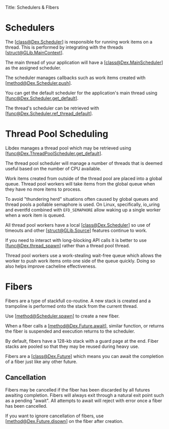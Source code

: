 Title: Schedulers & FIbers

# Schedulers

The [class@Dex.Scheduler] is responsible for running work items on a thread.
This is performed by integrating with the threads [struct@GLib.MainContext].

The main thread of your application will have a [class@Dex.MainScheduler] as the assigned scheduler.

The scheduler manages callbacks such as work items created with [method@Dex.Scheduler.push].

You can get the default scheduler for the application's main thread using [func@Dex.Scheduler.get_default].

The thread's scheduler can be retrieved with [func@Dex.Scheduler.ref_thread_default].

# Thread Pool Scheduling

Libdex manages a thread pool which may be retrieved using [func@Dex.ThreadPoolScheduler.get_default].

The thread pool scheduler will manage a number of threads that is deemed useful based on the number of CPU available.

Work items created from outside of the thread pool are placed into a global queue.
Thread pool workers will take items from the global queue when they have no more items to process.

To avoid "thundering herd" situations often caused by global queues and thread pools a pollable semaphore is used.
On Linux, specifically, io_uring and eventfd combined with `EFD_SEMAPHORE` allow waking up a single worker when a work item is queued.

All thread pool workers have a local [class@Dex.Scheduler] so use of timeouts and other [struct@GLib.Source] features continue to work.

If you need to interact with long-blocking API calls it is better to use [func@Dex.thread_spawn] rather than a thread pool thread.

Thread pool workers use a work-stealing wait-free queue which allows the worker to push work items onto one side of the queue quickly.
Doing so also helps improve cacheline effectiveness.

# Fibers

Fibers are a type of stackfull co-routine.
A new stack is created and a trampoline is performed onto the stack from the current thread.

Use [method@Scheduler.spawn] to create a new fiber.

When a fiber calls a [method@Dex.Future.await], similar function, or returns the fiber is suspended and execution returns to the scheduler.

By default, fibers have a 128-kb stack with a guard page at the end.
Fiber stacks are pooled so that they may be reused during heavy use.

Fibers are a [class@Dex.Future] which means you can await the completion of a fiber just like any other future.

## Cancellation

Fibers may be cancelled if the fiber has been discarded by all futures awaiting completion.
Fibers will always exit through a natural exit point such as a pending "await".
All attempts to await will reject with error once a fiber has been cancelled.

If you want to ignore cancellation of fibers, use [method@Dex.Future.disown] on the fiber after creation.
